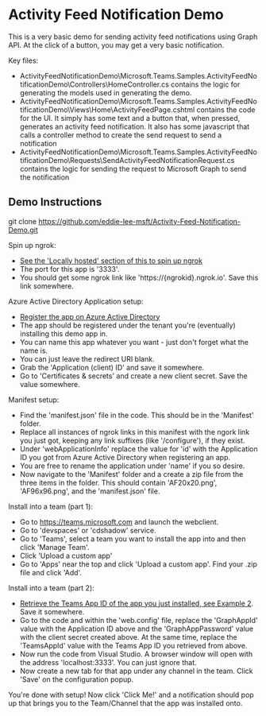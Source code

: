 # Activity Feed Notification Demo

This is a very basic demo for sending activity feed notifications using Graph API. At the click of a button, you may get a very basic notification.

Key files:

- ActivityFeedNotificationDemo\Microsoft.Teams.Samples.ActivityFeedNotificationDemo\Controllers\HomeController.cs contains the logic for generating the models used in generating the demo.
- ActivityFeedNotificationDemo\Microsoft.Teams.Samples.ActivityFeedNotificationDemo\Views\Home\ActivityFeedPage.cshtml contains the code for the UI. It simply has some text and a button that, when pressed, generates an activity feed notification. It also has some javascript that calls a controller method to create the send request to send a notification
- ActivityFeedNotificationDemo\Microsoft.Teams.Samples.ActivityFeedNotificationDemo\Requests\SendActivityFeedNotificationRequest.cs contains the logic for sending the request to Microsoft Graph to send the notification

## Demo Instructions

git clone https://github.com/eddie-lee-msft/Activity-Feed-Notification-Demo.git

Spin up ngrok:
- [See the 'Locally hosted' section of this to spin up ngrok](https://docs.microsoft.com/en-us/microsoftteams/platform/concepts/build-and-test/debug)
- The port for this app is '3333'.
- You should get some ngrok link like 'https://{ngrokid}.ngrok.io'. Save this link somewhere.

Azure Active Directory Application setup:
- [Register the app on Azure Active Directory](https://docs.microsoft.com/en-us/azure/active-directory/develop/quickstart-register-app)
- The app should be registered under the tenant you're (eventually) installing this demo app in.
- You can name this app whatever you want - just don't forget what the name is.
- You can just leave the redirect URI blank.
- Grab the 'Application (client) ID' and save it somewhere.
- Go to 'Certificates & secrets' and create a new client secret. Save the value somewhere.

Manifest setup:
- Find the 'manifest.json' file in the code. This should be in the 'Manifest' folder.
- Replace all instances of ngrok links in this manifest with the ngork link you just got, keeping any link suffixes (like '/configure'), if they exist.
- Under 'webApplicationInfo' replace the value for 'id' with the Application ID you got from Azure Active Directory when registering an app.
- You are free to rename the application under 'name' if you so desire.
- Now navigate to the 'Manifest' folder and a create a zip file from the three items in the folder. This should contain 'AF20x20.png', 'AF96x96.png', and the 'manifest.json' file.

Install into a team (part 1):
- Go to https://teams.microsoft.com and launch the webclient.
- Go to 'devspaces' or 'cdshadow' service.
- Go to 'Teams', select a team you want to install the app into and then click 'Manage Team'.
- Click 'Upload a custom app' 
- Go to 'Apps' near the top and click 'Upload a custom app'. Find your .zip file and click 'Add'.

Install into a team (part 2):
- [Retrieve the Teams App ID of the app you just installed, see Example 2](https://docs.microsoft.com/en-us/graph/api/teamsappinstallation-list?view=graph-rest-1.0&tabs=http). Save it somewhere.
- Go to the code and within the 'web.config' file, replace the 'GraphAppId' value with the Application ID above and the 'GraphAppPassword' value with the client secret created above. At the same time, replace the 'TeamsAppId' value with the Teams App ID you retrieved from above.
- Now run the code from Visual Studio. A browser window will open with the address 'localhost:3333'. You can just ignore that.
- Now create a new tab for that app under any channel in the team. Click 'Save' on the configuration popup.

You're done with setup!
Now click 'Click Me!' and a notification should pop up that brings you to the Team/Channel that the app was installed onto.

